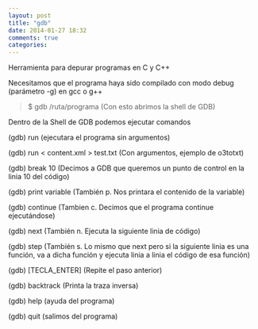 ```yaml
---
layout: post
title: "gdb"
date: 2014-01-27 18:32
comments: true
categories: 
---
```

Herramienta para depurar programas en C y C++

Necesitamos que el programa haya sido compilado con modo debug (parámetro -g) en gcc o g++

>$ gdb /ruta/programa (Con esto abrimos la shell de GDB)

Dentro de la Shell de GDB podemos ejecutar comandos

(gdb) run (ejecutara el programa sin argumentos)

(gdb) run < content.xml > test.txt (Con argumentos, ejemplo de o3totxt)

(gdb) break 10 (Decimos a GDB que queremos un punto de control en la linia 10 del código)

(gdb) print variable (También p. Nos printara el contenido de la variable)

(gdb) continue (Tambien c. Decimos que el programa continue ejecutándose)

(gdb) next 	(También n. Ejecuta la siguiente linia de código)

(gdb) step (También s. Lo mismo que next pero si la siguiente linia es una función, va a dicha función y ejecuta linia a linia el código de esa función)

(gdb) [TECLA_ENTER] (Repite el paso anterior)

(gdb) backtrack (Printa la traza inversa)

(gdb) help (ayuda del programa)

(gdb) quit (salimos del programa)

